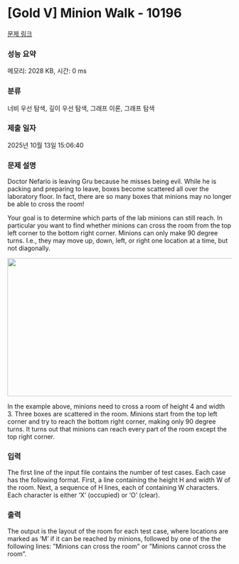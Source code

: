 # [Gold V] Minion Walk - 10196 

[문제 링크](https://www.acmicpc.net/problem/10196) 

### 성능 요약

메모리: 2028 KB, 시간: 0 ms

### 분류

너비 우선 탐색, 깊이 우선 탐색, 그래프 이론, 그래프 탐색

### 제출 일자

2025년 10월 13일 15:06:40

### 문제 설명

<p>Doctor Nefario is leaving Gru because he misses being evil. While he is packing and preparing to leave, boxes become scattered all over the laboratory floor. In fact, there are so many boxes that minions may no longer be able to cross the room!</p>

<p>Your goal is to determine which parts of the lab minions can still reach. In particular you want to find whether minions can cross the room from the top left corner to the bottom right corner. Minions can only make 90 degree turns. I.e., they may move up, down, left, or right one location at a time, but not diagonally.</p>

<p style="text-align: center;"><img alt="" src="https://upload.acmicpc.net/3ae451e6-aaf6-4457-979f-d425ec6b6ac3/-/preview/" style="width: 662px; height: 310px;"></p>

<p>In the example above, minions need to cross a room of height 4 and width 3. Three boxes are scattered in the room. Minions start from the top left corner and try to reach the bottom right corner, making only 90 degree turns. It turns out that minions can reach every part of the room except the top right corner.</p>

### 입력 

 <p>The first line of the input file contains the number of test cases. Each case has the following format. First, a line containing the height H and width W of the room. Next, a sequence of H lines, each of containing W characters. Each character is either ‘X’ (occupied) or ‘O’ (clear).</p>

### 출력 

 <p>The output is the layout of the room for each test case, where locations are marked as ‘M’ if it can be reached by minions, followed by one of the the following lines: ”Minions can cross the room” or ”Minions cannot cross the room”.</p>

